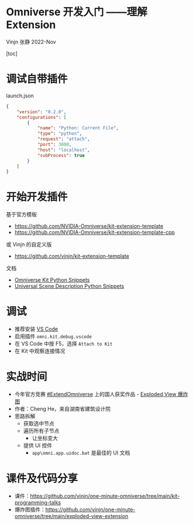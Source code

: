 # Omniverse 开发入门 ——理解 Extension

Vinjn 张静
2022-Nov



[toc]

# 调试自带插件

launch.json

```json
{
    "version": "0.2.0",
    "configurations": [
        {
            "name": "Python: Current File",
            "type": "python",
            "request": "attach",
            "port": 3000,
            "host": "localhost",
            "subProcess": true
        }
    ]
}
```

# 开始开发插件

基于官方模板

- https://github.com/NVIDIA-Omniverse/kit-extension-template
- https://github.com/NVIDIA-Omniverse/kit-extension-template-cpp

或 Vinjn 的自定义版

- https://github.com/vinjn/kit-extension-template

文档

- [Omniverse Kit Python Snippets](https://docs.omniverse.nvidia.com/prod_kit/prod_kit/python-snippets.html)
- [Universal Scene Description Python Snippets](https://docs.omniverse.nvidia.com/prod_usd/prod_usd/python-snippets.html)

# 调试

- 推荐安装 [VS Code](https://code.visualstudio.com/)
- 启用插件 `omni.kit.debug.vscode`
- 在 VS Code 中按 F5，选择 `Attach to Kit`
- 在 Kit 中观察连接情况

# 实战时间

- 今年官方竞赛 [#ExtendOmniverse](https://www.youtube.com/hashtag/extendomniverse) 上的国人获奖作品 - [Exploded View 爆炸图](https://www.youtube.com/watch?v=NWGXmNMldPY&ab_channel=NVIDIAOmniverse)
- 作者：Cheng He，来自湖南省建筑设计院
- 思路拆解
  - 获取选中节点
  - 遍历所有子节点
    - 让坐标变大
  - 提供 UI 控件
    - `app\omni.app.uidoc.bat` 是最佳的 UI 文档

# 课件及代码分享

- 课件：https://github.com/vinjn/one-minute-omniverse/tree/main/kit-programming-talks
- 爆炸图插件：https://github.com/vinjn/one-minute-omniverse/tree/main/exploded-view-extension



